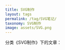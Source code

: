 ```yaml
---
title: SVG制作
layout: tags
permalink: /tag/SVG笔记/
taxonomy: SVG制作
image: assets/SVG.png
---
```


分类《SVG制作》下的文章：
